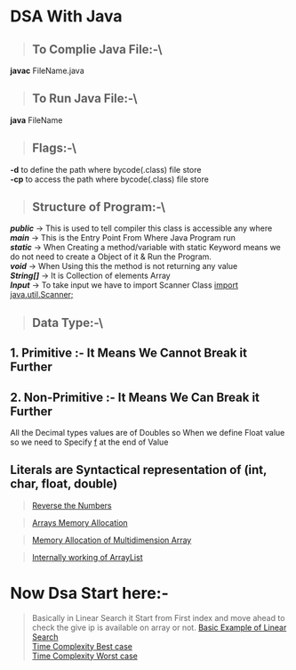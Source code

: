 # DSA With Java
<!-- Java is Working on unicode values means any language can display -->
> ## To Complie Java File:-\
**javac** FileName.java

> ## To Run Java File:-\
**java** FileName

> ## Flags:-\
**-d** to define the path where bycode(.class) file store\
**-cp** to access the path where bycode(.class) file store

> ## Structure of Program:-\
***public*** -> This is used to tell compiler this class is accessible any where  
***main*** -> This is the Entry Point From Where Java Program run  
***static*** -> When Creating a method/variable with static Keyword means we do not need to create a Object of it & Run the Program.  
***void*** -> When Using this the method is not returning any value  
***String[]*** -> It is Collection of elements Array  
***Input*** -> To take input we have to import Scanner Class <ins>import java.util.Scanner;</ins>  

> ## Data Type:-\
## 1. Primitive :- It Means We Cannot Break it Further
## 2. Non-Primitive :- It Means We Can Break it Further
All the Decimal types values are of Doubles so When we define Float value so we need to Specify <ins>f</ins> at the end of Value
## Literals are Syntactical representation of (int, char, float, double)

> [Reverse the Numbers](https://github.com/TahirShaikh786/DSA/blob/main/Image/Reverse.png)

> [Arrays Memory Allocation](https://github.com/TahirShaikh786/DSA/blob/main/Image/arrayMemory.png)

> [Memory Allocation of Multidimension Array](./Image/MultiDimansion.png)

> [Internally working of ArrayList](./Image/ArrayList.png)

# Now Dsa Start here:-  
> Basically in Linear Search it Start from First index and move ahead to check the give ip is available on array or not. [Basic Example of Linear Search](./Image/Basic%20Example%20of%20Linear%20Search.png)<br />[Time Complexity Best case](./Image/Time_Best_Case.png)<br />[Time Complexity Worst case](./Image/Time_Worst_Case.png)